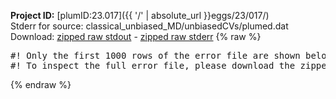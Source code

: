 **Project ID:** [plumID:23.017]({{ '/' | absolute_url }}eggs/23/017/)  
Stderr for source:  classical_unbiased_MD/unbiasedCVs/plumed.dat   
Download: [zipped raw stdout](plumed.dat.plumed.stdout.txt.zip) - [zipped raw stderr](plumed.dat.plumed.stderr.txt.zip) 
{% raw %}
<pre>
#! Only the first 1000 rows of the error file are shown below
#! To inspect the full error file, please download the zipped raw stderr file above
</pre>
{% endraw %}

